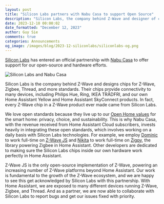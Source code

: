 ```yaml
---
layout: post
title: "Silicon Labs partners with Nabu Casa to support Open Source"
description: "Silicon Labs, the company behind Z-Wave and designer of chips used in Z-Wave, Zigbee, Thread, and more, has entered an official partnership with Nabu Casa. Our work is fundamental to the growth of the Z-Wave ecosystem, and we are happy to see this get acknowledged by Silicon Labs with this partnership. As a partner, we are now able to collaborate with Silicon Labs to report bugs and get our issues fixed with priority."
date: 2023-12-10 00:00:02
date_formatted: "December 12, 2023"
author: Guy Sie
comments: true
categories: Announcements
og_image: /images/blog/2023-12-siliconlabs/siliconlabs-og.png
---
```


[Silicon Labs](https://www.silabs.com/) has entered an official partnership with [Nabu Casa](https://www.nabucasa.com/) to offer support for our open-source and hardware efforts.

![Silicon Labs and Nabu Casa](/images/blog/2023-12-siliconlabs/siliconlabs-og.png)

Silicon Labs is the company behind Z-Wave and designs chips for Z-Wave, Zigbee, Thread, and more standards. Their chips provide connectivity to many devices, including Philips Hue, Ring, IKEA TRÅDFRI, and our own Home Assistant Yellow and Home Assistant SkyConnect products. In fact, every Z-Wave chip in a Z-Wave product ever made came from Silicon Labs.

We love open standards because they live up to our [Open Home values](https://www.home-assistant.io/blog/2021/12/23/the-open-home/) for the smart home: privacy, choice, and sustainability. This is why Nabu Casa, with the revenue received from Home Assistant Cloud subscribers, invests heavily in integrating these open standards, which involves working on a daily basis with Silicon Labs technologies. For example, we employ [Dominic](https://github.com/alcalzone) to work full-time on [Z-Wave JS](https://github.com/zwave-js) and [Nikita](https://github.com/puddly) to work full-time on [Zigpy](https://github.com/zigpy/zigpy), the library powering Zigbee in Home Assistant. Other developers are dedicated to making sure the Silicon Labs chips inside our own hardware work perfectly in Home Assistant.

Z-Wave JS is the only open-source implementation of Z-Wave, powering an increasing number of Z-Wave platforms beyond Home Assistant. Our work is fundamental to the growth of the Z-Wave ecosystem, and we are happy to see this get acknowledged by Silicon Labs with this partnership. With Home Assistant, we are exposed to many different devices running Z-Wave, Zigbee, and Thread. And as a partner, we are now able to collaborate with Silicon Labs to report bugs and get our issues fixed with priority.
